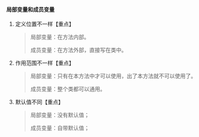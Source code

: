 #### 局部变量和成员变量

1. 定义位置不一样【重点】

   > 局部变量：在方法内部。
   >
   > 成员变量：在方法外部，直接写在类中。
   >
   > 

2. 作用范围不一样【重点】

   > 局部变量：只有在本方法中才可以使用，出了本方法就不可以使用了。
   >
   > 成员变量：整个类都可以通用。
   >
   > 

3. 默认值不同【重点】

   > 局部变量：没有默认值；
   >
   > 成员变量：自带默认值；

